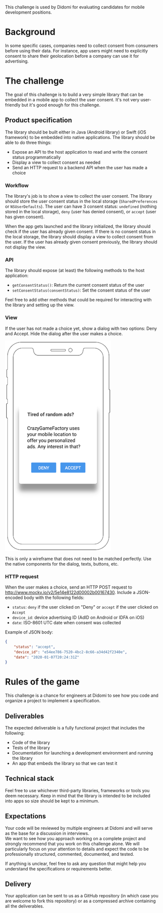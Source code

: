 This challenge is used by Didomi for evaluating candidates for mobile development positions.

# Background
In some specific cases, companies need to collect consent from consumers before using their data. For instance, app users might need to explicitly consent to share their geolocation before a company can use it for advertising.

# The challenge
The goal of this challenge is to build a very simple library that can be embedded in a mobile app to collect the user consent. It's not very user-friendly but it's good enough for this challenge.

## Product specification
The library should be built either in Java (Android library) or Swift (iOS framework) to be embedded into native applications. The library should be able to do three things:  
 - Expose an API to the host application to read and write the consent status programmatically
 - Display a view to collect consent as needed
 - Send an HTTP request to a backend API when the user has made a choice

### Workflow
The library's job is to show a view to collect the user consent. The library should store the user consent status in the local storage (`SharedPreferences` or `NSUserDefaults`). The user can have 3 consent status: `undefined` (nothing stored in the local storage), `deny` (user has denied consent), or `accept` (user has given consent).

When the app gets launched and the library initialized, the library should check if the user has already given consent. If there is no consent status in the local storage, the library should display a view to collect consent from the user. If the user has already given consent previously, the library should not display the view.

### API
The library should expose (at least) the following methods to the host application:
 - `getConsentStatus()`: Return the current consent status of the user
 - `setConsentStatus(consentStatus)`: Set the consent status of the user

Feel free to add other methods that could be required for interacting with the library and setting up the view.

### View

If the user has not made a choice yet, show a dialog with two options: Deny and Accept. Hide the dialog after the user makes a choice.

![Mockup](./wireframes/1-Mobile-App.png)

This is only a wireframe that does not need to be matched perfectly. Use the native components for the dialog, texts, buttons, etc.  

### HTTP request
When the user makes a choice, send an HTTP POST request to http://www.mocky.io/v2/5e14e8122d00002b00167430. Include a JSON-encoded body with the following fields:
 - `status`: `deny` if the user clicked on "Deny" or `accept` if the user clicked on `Accept`
 - `device_id`: device advertising ID (AdID on Android or IDFA on iOS)
 - `date`: ISO-8601 UTC date when consent was collected

Example of JSON body:
```json
{
    "status": "accept",
    "device_id": "e54ee786-7520-4bc2-8c66-a34d42f2340e",
    "date": "2020-01-07T20:24:31Z"
}
```

# Rules of the game
This challenge is a chance for engineers at Didomi to see how you code and organize a project to implement a specification.

## Deliverables
The expected deliverable is a fully functional project that includes the following:

- Code of the library
- Tests of the library
- Documentation for launching a development environment and running the library
- An app that embeds the library so that we can test it
 
## Technical stack
Feel free to use whichever third-party libraries, frameworks or tools you deem necessary. Keep in mind that the library is intended to be included into apps so size should be kept to a minimum.

## Expectations
Your code will be reviewed by multiple engineers at Didomi and will serve as the base for a discussion in interviews.  
We want to see how you approach working on a complete project and strongly recommend that you work on this challenge alone. We will particularly focus on your attention to details and expect the code to be professionally structured, commented, documented, and tested.

If anything is unclear, feel free to ask any question that might help you understand the specifications or requirements better.

## Delivery
Your application can be sent to us as a GitHub repository (in which case you are welcome to fork this repository) or as a compressed archive containing all the deliverables. 
